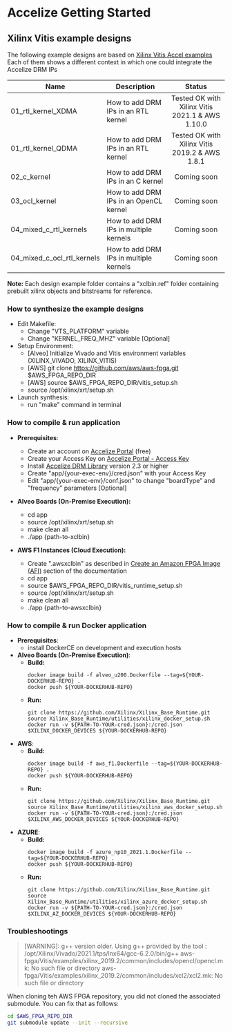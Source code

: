 # Accelize Getting Started
## Xilinx Vitis example designs

The following example designs are based on [Xilinx Vitis Accel examples](https://github.com/Xilinx/Vitis_Accel_Examples)
Each of them shows a different context in which one could integrate the Accelize DRM IPs

| Name                       | Description                            | Status      |
| -------------------------- |--------------------------------------- |:----------: |
| 01_rtl_kernel_XDMA         | How to add DRM IPs in an RTL kernel    | Tested OK with Xilinx Vitis 2021.1 & AWS 1.10.0|
| 01_rtl_kernel_QDMA         | How to add DRM IPs in an RTL kernel    | Tested OK with Xilinx Vitis 2019.2 & AWS 1.8.1|
| 02_c_kernel                | How to add DRM IPs in an C kernel      | Coming soon |
| 03_ocl_kernel              | How to add DRM IPs in an OpenCL kernel | Coming soon |
| 04_mixed_c_rtl_kernels     | How to add DRM IPs in multiple kernels | Coming soon |
| 04_mixed_c_ocl_rtl_kernels | How to add DRM IPs in multiple kernels | Coming soon |

**Note:** Each design example folder contains a "xclbin.ref" folder containing prebuilt xilinx objects and bitstreams for reference. 

### How to synthesize the example designs

* Edit Makefile:
  * Change "VTS_PLATFORM" variable
  * Change "KERNEL_FREQ_MHZ" variable [Optional]
* Setup Environment:
  * [Alveo] Initialize Vivado and Vitis environment variables (XILINX_VIVADO, XILINX_VITIS)
  * [AWS] git clone https://github.com/aws/aws-fpga.git $AWS_FPGA_REPO_DIR  
  * [AWS] source $AWS_FPGA_REPO_DIR/vitis_setup.sh
  * source /opt/xilinx/xrt/setup.sh
* Launch synthesis:
  * run "make" command in terminal

### How to compile & run application
* **Prerequisites**:
  * Create an account on [Accelize Portal](https://portal.accelize.com) (free)
  * Create your Access Key  on [Accelize Portal - Access Key](https://portal.accelize.com/front/customer/apicredential)
  * Install [Accelize DRM Library](https://tech.accelize.com/documentation/stable/drm_library_installation.html#installation-from-packages) version 2.3 or higher
  * Create "app/{your-exec-env}/cred.json" with your Access Key
  * Edit "app/{your-exec-env}/conf.json" to change "boardType" and "frequency" parameters [Optional]

* **Alveo Boards (On-Premise Execution):**
  * cd app
  * source /opt/xilinx/xrt/setup.sh
  * make clean all
  * ./app {path-to-xclbin}
    
* **AWS F1 Instances (Cloud Execution):**
  * Create ".awsxclbin" as described in [Create an Amazon FPGA Image (AFI)](https://github.com/aws/aws-fpga/tree/master/SDAccel#2-create-an-amazon-fpga-image-afi) section of the documentation 
  * cd app
  * source $AWS_FPGA_REPO_DIR/vitis_runtime_setup.sh
  * source /opt/xilinx/xrt/setup.sh
  * make clean all
  * ./app {path-to-awsxclbin}
  
### How to compile & run Docker application
* **Prerequisites**:
  * install DockerCE on development and execution hosts 
* **Alveo Boards (On-Premise Execution)**:
  * **Build:**
    ```
    docker image build -f alveo_u200.Dockerfile --tag=${YOUR-DOCKERHUB-REPO} . 
    docker push ${YOUR-DOCKERHUB-REPO}
    ```
  * **Run:**
    ```
    git clone https://github.com/Xilinx/Xilinx_Base_Runtime.git
    source Xilinx_Base_Runtime/utilities/xilinx_docker_setup.sh
    docker run -v ${PATH-TO-YOUR-cred.json}:/cred.json $XILINX_DOCKER_DEVICES ${YOUR-DOCKERHUB-REPO}
    ```
* **AWS**:
  * **Build:**
    ```
    docker image build -f aws_f1.Dockerfile --tag=${YOUR-DOCKERHUB-REPO} . 
    docker push ${YOUR-DOCKERHUB-REPO}
    ```
  * **Run:**
    ```
    git clone https://github.com/Xilinx/Xilinx_Base_Runtime.git
    source Xilinx_Base_Runtime/utilities/xilinx_aws_docker_setup.sh
    docker run -v ${PATH-TO-YOUR-cred.json}:/cred.json $XILINX_AWS_DOCKER_DEVICES ${YOUR-DOCKERHUB-REPO}
    ```
* **AZURE**:
  * **Build:**
    ```
    docker image build -f azure_np10_2021.1.Dockerfile --tag=${YOUR-DOCKERHUB-REPO} . 
    docker push ${YOUR-DOCKERHUB-REPO}
    ```
  * **Run:**
    ```
    git clone https://github.com/Xilinx/Xilinx_Base_Runtime.git
    source Xilinx_Base_Runtime/utilities/xilinx_azure_docker_setup.sh
    docker run -v ${PATH-TO-YOUR-cred.json}:/cred.json $XILINX_AZ_DOCKER_DEVICES ${YOUR-DOCKERHUB-REPO}
    ```

### Troubleshootings

> [WARNING]: g++ version older. Using g++ provided by the tool : /opt/Xilinx/Vivado/2021.1/tps/lnx64/gcc-6.2.0/bin/g++
> aws-fpga/Vitis/examples/xilinx_2019.2/common/includes/opencl/opencl.mk: No such file or directory
> aws-fpga/Vitis/examples/xilinx_2019.2/common/includes/xcl2/xcl2.mk: No such file or directory

When cloning teh AWS FPGA repository, you did not cloned the associated submodule.
You can fix that as follows:
```bash
cd $AWS_FPGA_REPO_DIR
git submodule update --init --recursive
```
